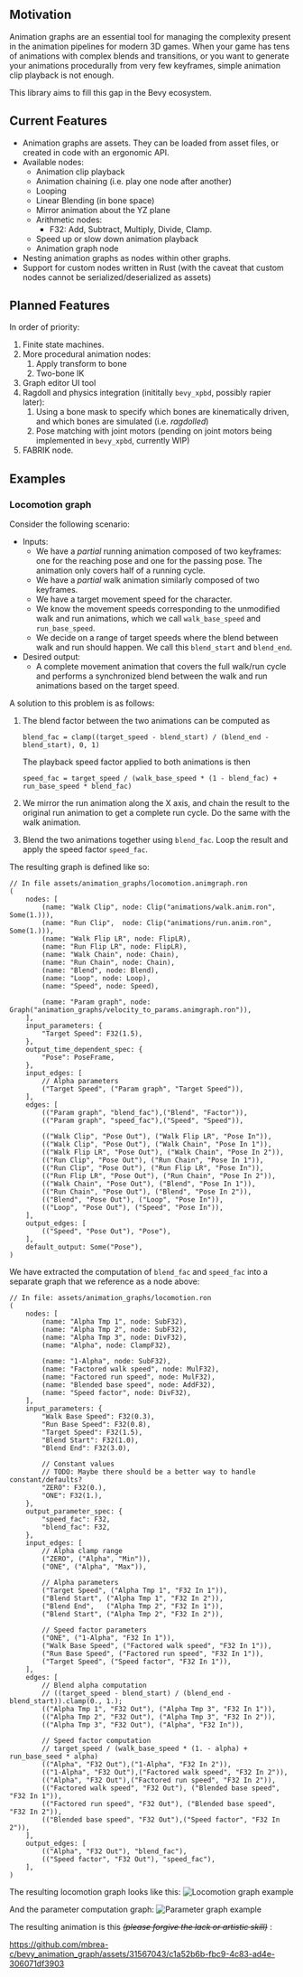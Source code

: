 ## Motivation

Animation graphs are an essential tool for managing the complexity present in
the animation pipelines for modern 3D games. When your game has tens of
animations with complex blends and transitions, or you want to generate
your animations procedurally from very few keyframes, simple animation
clip playback is not enough.

This library aims to fill this gap in the Bevy ecosystem.

## Current Features

- Animation graphs are assets. They can be loaded from asset files, or created in code with an ergonomic API.
- Available nodes:
  - Animation clip playback
  - Animation chaining (i.e. play one node after another)
  - Looping
  - Linear Blending (in bone space)
  - Mirror animation about the YZ plane
  - Arithmetic nodes:
    - F32: Add, Subtract, Multiply, Divide, Clamp.
  - Speed up or slow down animation playback
  - Animation graph node
- Nesting animation graphs as nodes within other graphs.
- Support for custom nodes written in Rust (with the caveat that custom nodes cannot be serialized/deserialized as assets)

## Planned Features

In order of priority:

1. Finite state machines.
1. More procedural animation nodes:
   1. Apply transform to bone
   2. Two-bone IK
1. Graph editor UI tool
1. Ragdoll and physics integration (inititally `bevy_xpbd`, possibly rapier later):
   1. Using a bone mask to specify which bones are kinematically driven, and which bones are simulated (i.e. _ragdolled_)
   2. Pose matching with joint motors (pending on joint motors being implemented in `bevy_xpbd`, currently WIP)
1. FABRIK node.

## Examples

### Locomotion graph

Consider the following scenario:

- Inputs:
  - We have a _partial_ running animation composed of two keyframes: one for the
    reaching pose and one for the passing pose. The animation only covers half of
    a running cycle.
  - We have a _partial_ walk animation similarly composed of two keyframes.
  - We have a target movement speed for the character.
  - We know the movement speeds corresponding to the unmodified walk and run
    animations, which we call `walk_base_speed` and `run_base_speed`.
  - We decide on a range of target speeds where the blend between walk and run
    should happen. We call this `blend_start` and `blend_end`.
- Desired output:
  - A complete movement animation that covers the full walk/run cycle and
    performs a synchronized blend between the walk and run animations based on
    the target speed.

A solution to this problem is as follows:

1. The blend factor between the two animations can be computed as

   ```
   blend_fac = clamp((target_speed - blend_start) / (blend_end - blend_start), 0, 1)
   ```

   The playback speed factor applied to both animations is then

   ```
   speed_fac = target_speed / (walk_base_speed * (1 - blend_fac) + run_base_speed * blend_fac)
   ```

2. We mirror the run animation along the X axis, and chain the result to the
   original run animation to get a complete run cycle. Do the same with the walk
   animation.
3. Blend the two animations together using `blend_fac`. Loop the result and
   apply the speed factor `speed_fac`.

The resulting graph is defined like so:

```ron
// In file assets/animation_graphs/locomotion.animgraph.ron
(
    nodes: [
        (name: "Walk Clip", node: Clip("animations/walk.anim.ron", Some(1.))),
        (name: "Run Clip",  node: Clip("animations/run.anim.ron", Some(1.))),
        (name: "Walk Flip LR", node: FlipLR),
        (name: "Run Flip LR", node: FlipLR),
        (name: "Walk Chain", node: Chain),
        (name: "Run Chain", node: Chain),
        (name: "Blend", node: Blend),
        (name: "Loop", node: Loop),
        (name: "Speed", node: Speed),

        (name: "Param graph", node: Graph("animation_graphs/velocity_to_params.animgraph.ron")),
    ],
    input_parameters: {
        "Target Speed": F32(1.5),
    },
    output_time_dependent_spec: {
        "Pose": PoseFrame,
    },
    input_edges: [
        // Alpha parameters
        ("Target Speed", ("Param graph", "Target Speed")),
    ],
    edges: [
        (("Param graph", "blend_fac"),("Blend", "Factor")),
        (("Param graph", "speed_fac"),("Speed", "Speed")),

        (("Walk Clip", "Pose Out"), ("Walk Flip LR", "Pose In")),
        (("Walk Clip", "Pose Out"), ("Walk Chain", "Pose In 1")),
        (("Walk Flip LR", "Pose Out"), ("Walk Chain", "Pose In 2")),
        (("Run Clip", "Pose Out"), ("Run Chain", "Pose In 1")),
        (("Run Clip", "Pose Out"), ("Run Flip LR", "Pose In")),
        (("Run Flip LR", "Pose Out"), ("Run Chain", "Pose In 2")),
        (("Walk Chain", "Pose Out"), ("Blend", "Pose In 1")),
        (("Run Chain", "Pose Out"), ("Blend", "Pose In 2")),
        (("Blend", "Pose Out"), ("Loop", "Pose In")),
        (("Loop", "Pose Out"), ("Speed", "Pose In")),
    ],
    output_edges: [
        (("Speed", "Pose Out"), "Pose"),
    ],
    default_output: Some("Pose"),
)
```

We have extracted the computation of `blend_fac` and `speed_fac` into a separate
graph that we reference as a node above:

```ron
// In file: assets/animation_graphs/locomotion.ron
(
    nodes: [
        (name: "Alpha Tmp 1", node: SubF32),
        (name: "Alpha Tmp 2", node: SubF32),
        (name: "Alpha Tmp 3", node: DivF32),
        (name: "Alpha", node: ClampF32),

        (name: "1-Alpha", node: SubF32),
        (name: "Factored walk speed", node: MulF32),
        (name: "Factored run speed", node: MulF32),
        (name: "Blended base speed", node: AddF32),
        (name: "Speed factor", node: DivF32),
    ],
    input_parameters: {
        "Walk Base Speed": F32(0.3),
        "Run Base Speed": F32(0.8),
        "Target Speed": F32(1.5),
        "Blend Start": F32(1.0),
        "Blend End": F32(3.0),

        // Constant values
        // TODO: Maybe there should be a better way to handle constant/defaults?
        "ZERO": F32(0.),
        "ONE": F32(1.),
    },
    output_parameter_spec: {
        "speed_fac": F32,
        "blend_fac": F32,
    },
    input_edges: [
        // Alpha clamp range
        ("ZERO", ("Alpha", "Min")),
        ("ONE", ("Alpha", "Max")),

        // Alpha parameters
        ("Target Speed", ("Alpha Tmp 1", "F32 In 1")),
        ("Blend Start", ("Alpha Tmp 1", "F32 In 2")),
        ("Blend End",   ("Alpha Tmp 2", "F32 In 1")),
        ("Blend Start", ("Alpha Tmp 2", "F32 In 2")),

        // Speed factor parameters
        ("ONE", ("1-Alpha", "F32 In 1")),
        ("Walk Base Speed", ("Factored walk speed", "F32 In 1")),
        ("Run Base Speed", ("Factored run speed", "F32 In 1")),
        ("Target Speed", ("Speed factor", "F32 In 1")),
    ],
    edges: [
        // Blend alpha computation
        // ((target_speed - blend_start) / (blend_end - blend_start)).clamp(0., 1.);
        (("Alpha Tmp 1", "F32 Out"), ("Alpha Tmp 3", "F32 In 1")),
        (("Alpha Tmp 2", "F32 Out"), ("Alpha Tmp 3", "F32 In 2")),
        (("Alpha Tmp 3", "F32 Out"), ("Alpha", "F32 In")),

        // Speed factor computation
        // target_speed / (walk_base_speed * (1. - alpha) + run_base_seed * alpha)
        (("Alpha", "F32 Out"),("1-Alpha", "F32 In 2")),
        (("1-Alpha", "F32 Out"),("Factored walk speed", "F32 In 2")),
        (("Alpha", "F32 Out"),("Factored run speed", "F32 In 2")),
        (("Factored walk speed", "F32 Out"), ("Blended base speed", "F32 In 1")),
        (("Factored run speed", "F32 Out"), ("Blended base speed", "F32 In 2")),
        (("Blended base speed", "F32 Out"),("Speed factor", "F32 In 2")),
    ],
    output_edges: [
        (("Alpha", "F32 Out"), "blend_fac"),
        (("Speed factor", "F32 Out"), "speed_fac"),
    ],
)
```

The resulting locomotion graph looks like this:
![Locomotion graph example](locomotion_graph.png)

And the parameter computation graph:
![Parameter graph example](parameter_graph.png)

The resulting animation is this ~~_(please forgive the lack or artistic skill)_~~ :

https://github.com/mbrea-c/bevy_animation_graph/assets/31567043/c1a52b6b-fbc9-4c83-ad4e-306071df3903
